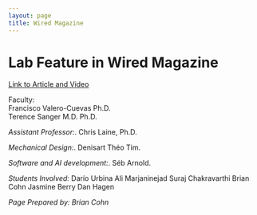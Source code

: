 ```yaml
---
layout: page
title: Wired Magazine
---
```

# Lab Feature in Wired Magazine


[Link to Article and Video](https://www.wired.com/story/the-quest-to-make-a-robot-cat-walk-with-artificial-neurons/)
<script async src="//player-backend.cnevids.com/script/video/5aa1ca0c841c4b472d000012.js?iu=/3379/wiredcom.dart/share"></script>

Faculty:  
Francisco Valero-Cuevas Ph.D.  
Terence Sanger M.D. Ph.D.  

*Assistant Professor:*. 
Chris Laine, Ph.D.  


*Mechanical Design:*. 
Denisart Théo Tim. 

*Software and AI development:*. 
Séb Arnold. 

*Students Involved:*
Darío Urbina 
Ali Marjaninejad 
Suraj Chakravarthi 
Brian Cohn 
Jasmine Berry 
Dan Hagen  

*Page Prepared by: Brian Cohn*
